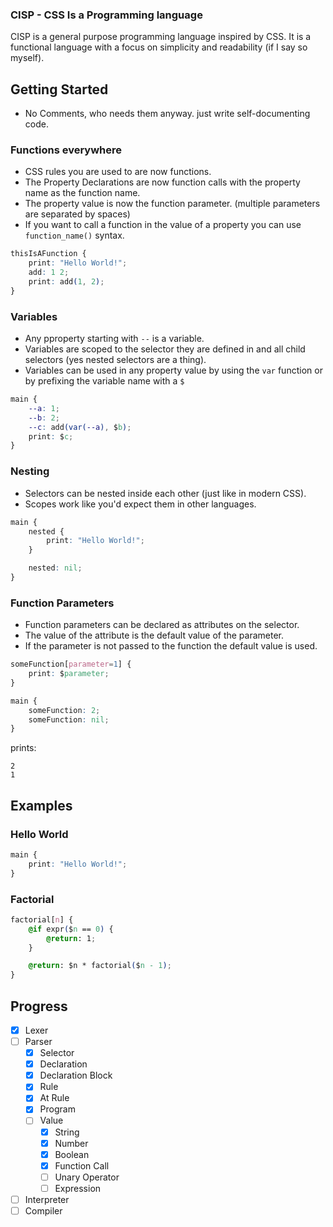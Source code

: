 ### CISP - CSS Is a Programming language
CISP is a general purpose programming language inspired by CSS.
It is a functional language with a focus on simplicity and readability (if I say so myself).

## Getting Started
- No Comments, who needs them anyway. just write self-documenting code.
### Functions everywhere
- CSS rules you are used to are now functions.
- The Property Declarations are now function calls with the property name as the function name.
- The property value is now the function parameter. (multiple parameters are separated by spaces)
- If you want to call a function in the value of a property you can use `function_name()` syntax.
```css
thisIsAFunction {
    print: "Hello World!";
    add: 1 2;
    print: add(1, 2);
}
```
### Variables
- Any pproperty starting with `--` is a variable.
- Variables are scoped to the selector they are defined in and all child selectors (yes nested selectors are a thing).
- Variables can be used in any property value by using the `var` function
or by prefixing the variable name with a `$`
```css
main {
    --a: 1;
    --b: 2;
    --c: add(var(--a), $b);
    print: $c;
}
```
### Nesting
- Selectors can be nested inside each other (just like in modern CSS).
- Scopes work like you'd expect them in other languages.
```css
main {
    nested {
        print: "Hello World!";
    }

    nested: nil;
}
```

### Function Parameters
- Function parameters can be declared as attributes on the selector.
- The value of the attribute is the default value of the parameter.
- If the parameter is not passed to the function the default value is used.

```css
someFunction[parameter=1] {
    print: $parameter;
}

main {
    someFunction: 2;
    someFunction: nil;
}
```
prints:
```
2
1
```

## Examples

### Hello World
```css
main {
    print: "Hello World!";
}
```

### Factorial
```css
factorial[n] {
    @if expr($n == 0) {
        @return: 1;
    }

    @return: $n * factorial($n - 1);
}
```

## Progress

- [x] Lexer
- [ ] Parser
    - [x] Selector
    - [x] Declaration
    - [x] Declaration Block
    - [x] Rule
    - [x] At Rule
    - [x] Program
    - [ ] Value
        - [x] String
        - [x] Number
        - [x] Boolean
        - [x] Function Call
        - [ ] Unary Operator
        - [ ] Expression
- [ ] Interpreter
- [ ] Compiler
